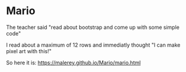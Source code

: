 # Mario

The teacher said "read about bootstrap and come up with some simple code"

I read about a maximum of 12 rows and immediatly thought "I can make pixel art with this!"

So here it is: https://malerey.github.io/Mario/mario.html
